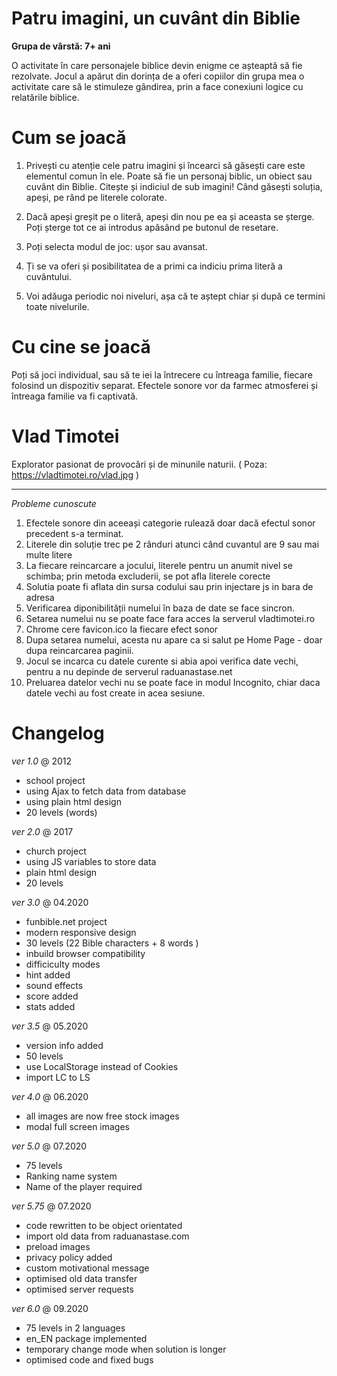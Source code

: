 # Patru imagini, un cuvânt din Biblie
<b>Grupa de vârstă: 7+ ani</b>

O activitate în care personajele biblice devin enigme ce așteaptă să fie rezolvate. 
Jocul a apărut din dorința de a oferi copiilor din grupa mea o activitate care să le stimuleze gândirea, prin a face conexiuni logice cu relatările biblice. 

# Cum se joacă

1. Privești cu atenție cele patru imagini și încearci să găsești care este elementul comun în ele. Poate să fie un personaj biblic, un obiect sau cuvânt din Biblie. 
 Citește și indiciul de sub imagini! Când găsești soluția, apeși, pe rând pe literele colorate.

2. Dacă apeși greșit pe o literă, apeși din nou pe ea și aceasta se șterge. Poți șterge tot ce ai introdus apăsând pe butonul de resetare.

3. Poți selecta modul de joc: ușor sau avansat. 

4. Ți se va oferi și posibilitatea de a primi ca indiciu prima literă a cuvântului. 

5. Voi adăuga periodic noi niveluri, așa că te aștept chiar și după ce termini toate nivelurile.

# Cu cine se joacă

Poți să joci individual, sau să te iei la întrecere cu întreaga familie, fiecare folosind un dispozitiv separat. Efectele sonore vor da farmec atmosferei și întreaga familie va fi captivată. 


# Vlad Timotei
Explorator pasionat de provocări și de minunile naturii. 
( Poza: https://vladtimotei.ro/vlad.jpg )

<hr>

<i> Probleme cunoscute </i>
1. Efectele sonore din aceeași categorie rulează doar dacă efectul sonor precedent s-a terminat.  
2. Literele din soluție trec pe 2 rânduri atunci când cuvantul are 9 sau mai multe litere
3. La fiecare reincarcare a jocului, literele pentru un anumit nivel se schimba; prin metoda excluderii, se pot afla literele corecte
4. Solutia poate fi aflata din sursa codului sau prin injectare js in bara de adresa
5. Verificarea diponibilității numelui în baza de date se face sincron. 
6. Setarea numelui nu se poate face fara acces la serverul vladtimotei.ro
7. Chrome cere favicon.ico la fiecare efect sonor
8. Dupa setarea numelui, acesta nu apare ca si salut pe Home Page - doar dupa reincarcarea paginii. 
9. Jocul se incarca cu datele curente si abia apoi verifica date vechi, pentru a nu depinde de serverul raduanastase.net 
10. Preluarea datelor vechi nu se poate face in modul Incognito, chiar daca datele vechi au fost create in acea sesiune. 

# Changelog

<i> ver 1.0 </i> @ 2012
- school project
- using Ajax to fetch data from database
- using plain html design
- 20 levels (words)

<i> ver 2.0 </i> @ 2017
- church project
- using JS variables to store data
- plain html design
- 20 levels 

<i> ver 3.0 </i> @ 04.2020
- funbible.net project
- modern responsive design 
- 30 levels (22 Bible characters + 8 words )
- inbuild browser compatibility
- difficiculty modes
- hint added
- sound effects
- score added
- stats added

<i> ver 3.5 </i> @ 05.2020
- version info added
- 50 levels
- use LocalStorage instead of Cookies
- import LC to LS

<i> ver 4.0 </i> @ 06.2020
- all images are now free stock images
- modal full screen images

<i> ver 5.0 </i>@ 07.2020
- 75 levels
- Ranking name system
- Name of the player required

<i> ver 5.75 </i> @ 07.2020
- code rewritten to be object orientated
- import old data from raduanastase.com
- preload images
- privacy policy added
- custom motivational message
- optimised old data transfer
- optimised server requests

<i> ver 6.0 </i> @ 09.2020
- 75 levels in 2 languages
- en_EN package implemented
- temporary change mode when solution is longer
- optimised code and fixed bugs
